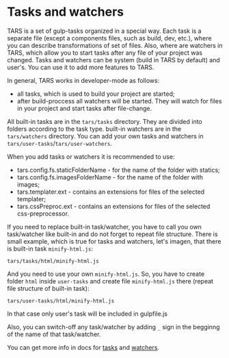 # Tasks and watchers

TARS is a set of gulp-tasks organized in a special way. Each task is a separate file (except a components files, such as build, dev, etc.), where you can describe transformations of set of files. Also, where are watchers in TARS, which allow you to start tasks after any file of your project was changed. Tasks and watchers can be system (build in TARS by default) and user's. You can use it to add more features to TARS.

In general, TARS works in developer-mode as follows:

* all tasks, which is used to build your project are started;
* after build-proccess all watchers will be started. They will watch for files in your project and start tasks after file-change.

All built-in tasks are in the `tars/tasks` directory. They are divided into folders according to the task type. built-in watchers are in the `tars/watchers` directory. You can add your own tasks and watchers in `tars/user-tasks`/`tars/user-watchers`.

When you add tasks or watchers it is recommended to use:

* tars.config.fs.staticFolderName - for the name of the folder with statics;
* tars.config.fs.imagesFolderName - for the name of the folder with images; 
* tars.templater.ext - contains an extensions for files of the selected templater;
* tars.cssPreproc.ext - contains an extensions for files of the selected css-preprocessor.

If you need to replace built-in task/watcher, you have to call you own task/watcher like built-in and do not forget to repeat file structure. There is small example, which is true for tasks and watchers, let's imagen, that there is built-in task `minify-html.js`:

```
tars/tasks/html/minify-html.js
```

And you need to use your own `minify-html.js`. So, you have to create folder `html` inside `user-tasks` and create file `minify-html.js` there (repeat file structure of built-in task):

```
tars/user-tasks/html/minify-html.js
```

In that case only user's task will be included in gulpfile.js

Also, you can switch-off any task/watcher by adding `_` sign in the begginng of the name of that task/watcher.

You can get more info in docs for [tasks](tasks.md) and [watchers](watchers.md).
